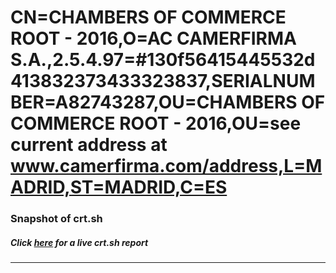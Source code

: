 # CN=CHAMBERS OF COMMERCE ROOT - 2016,O=AC CAMERFIRMA S.A.,2.5.4.97=#130f56415445532d413832373433323837,SERIALNUMBER=A82743287,OU=CHAMBERS OF COMMERCE ROOT - 2016,OU=see current address at www.camerfirma.com/address,L=MADRID,ST=MADRID,C=ES
### Snapshot of crt.sh
##### Click [here](https://crt.sh/?serial=19F5412CA448E747) for a live crt.sh report

---

